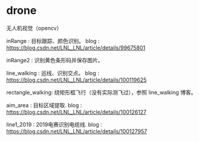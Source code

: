 # drone
无人机视觉（opencv）

inRange : 目标跟踪、颜色识别。
          blog : https://blog.csdn.net/LNL_LNL/article/details/99675801

inRange2 : 识别黄色条形码并保存图片。

line_walking : 巡线、识别交点。
               blog : https://blog.csdn.net/LNL_LNL/article/details/100119625
               
rectangle_walking: 绕矩形框飞行（没有实际测飞过），参照 line_walking 博客。 

aim_area : 目标区域提取.
           blog : https://blog.csdn.net/LNL_LNL/article/details/100126127

line1_2019 : 2019电赛识别电缆线.
           blog : https://blog.csdn.net/LNL_LNL/article/details/100127957 
